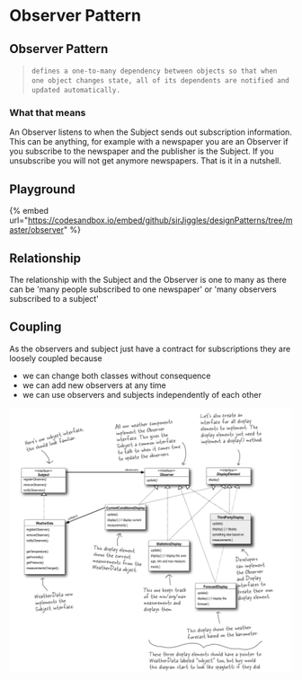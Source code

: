 # Observer Pattern

## Observer Pattern

> `defines a one-to-many dependency between objects so that when one object changes state, all of its dependents are notified and updated automatically.`

### What that means

An Observer listens to when the Subject sends out subscription information. This can be anything, for example with a newspaper you are an Observer if you subscribe to the newspaper and the publisher is the Subject. If you unsubscribe you will not get anymore newspapers. That is it in a nutshell.

## Playground

{% embed url="https://codesandbox.io/embed/github/sirJiggles/designPatterns/tree/master/observer" %}

## Relationship

The relationship with the Subject and the Observer is one to many as there can be 'many people subscribed to one newspaper' or 'many observers subscribed to a subject'

## Coupling

As the observers and subject just have a contract for subscriptions they are loosely coupled because

* we can change both classes without consequence
* we can add new observers at any time
* we can use observers and subjects independently of each other

![](.gitbook/assets/class-diagram%20%281%29.png)

